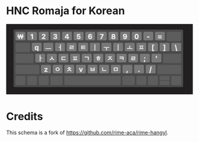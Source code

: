 # HNC Romaja for Korean

![HNC Romaja Keyboard Layout](hnc_keyboard.png)

# Credits
This schema is a fork of https://github.com/rime-aca/rime-hangyl.
